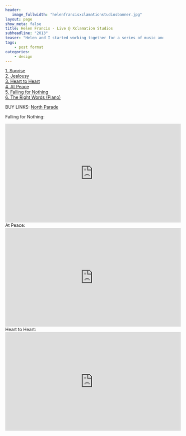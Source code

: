 ```yaml
---
header:
   image_fullwidth: "helenfrancisxclamationstudiosbanner.jpg"
layout: page
show_meta: false
title: Helen Francis - Live @ Xclamation Studios
subheadline: "2013"
teaser: "Helen and I started working together for a series of music and interview sessions that never really got off the ground, but it did yeild a set of beautiful recordings. Although they were only meant to be a live session, we were so pleased with the results, Helen decided to release them on a 6 track E.P. with some of the most beautiful artwork by Toni Hankinson. Helen's released some really beautiful music since too, check out the buy links to her new record 'North Parade'." 
tags:
    - post format
categories:
    - design 
---
```

<!--more-->
 <a href="https://www.youtube.com/watch?v=eUIo78v-QIk">1. Sunrise</a><br>
 <a href="https://www.youtube.com/watch?v=Irf0W6K68gM">2. Jealousy</a><br>
 <a href="https://www.youtube.com/watch?v=qFc5_7Ay3hM">3. Heart to Heart</a><br>
 <a href="https://www.youtube.com/watch?v=dqDW8QYpqYs">4. At Peace</a><br>
 <a href="https://www.youtube.com/watch?v=Oh6C37dwF4s">5. Falling for Nothing</a><br>
 <a href="https://www.youtube.com/watch?v=lbaeOByOH6M">6. The Right Words (Piano)</a><br>
 
BUY LINKS:
   <a href="https://helenfrancis.bandcamp.com/">North Parade</a><br>
      
Falling for Nothing:<br>
  <iframe width="560" height="315" src="https://www.youtube.com/embed/Oh6C37dwF4s" frameborder="0" allowfullscreen></iframe><br> 
At Peace:<br>
  <iframe width="560" height="315" src="https://www.youtube.com/embed/dqDW8QYpqYs" frameborder="0" allowfullscreen></iframe><br> 
Heart to Heart:<br>
  <iframe width="560" height="315" src="https://www.youtube.com/embed/qFc5_7Ay3hM" frameborder="0" allowfullscreen></iframe><br> 

